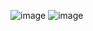 ![image](https://user-images.githubusercontent.com/57319180/156869442-82cd5b5c-4ddc-4709-88fe-fc3335fd981e.png)
![image](https://user-images.githubusercontent.com/57319180/156869464-30e0a1d1-a5c9-4206-bad5-d2a081ff0db9.png)

